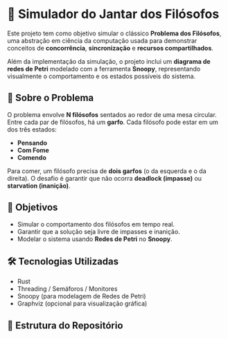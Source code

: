 # 💭 Simulador do Jantar dos Filósofos

Este projeto tem como objetivo simular o clássico **Problema dos Filósofos**, uma abstração em ciência da computação usada para demonstrar conceitos de **concorrência**, **sincronização** e **recursos compartilhados**.

Além da implementação da simulação, o projeto inclui um **diagrama de redes de Petri** modelado com a ferramenta **Snoopy**, representando visualmente o comportamento e os estados possíveis do sistema.

## 📘 Sobre o Problema

O problema envolve **N filósofos** sentados ao redor de uma mesa circular. Entre cada par de filósofos, há um **garfo**. Cada filósofo pode estar em um dos três estados:

- **Pensando**
- **Com Fome**
- **Comendo**

Para comer, um filósofo precisa de **dois garfos** (o da esquerda e o da direita). O desafio é garantir que não ocorra **deadlock (impasse)** ou **starvation (inanição)**.

## 🧠 Objetivos

- Simular o comportamento dos filósofos em tempo real.
- Garantir que a solução seja livre de impasses e inanição.
- Modelar o sistema usando **Redes de Petri** no **Snoopy**.

## 🛠️ Tecnologias Utilizadas

- Rust
- Threading / Semáforos / Monitores
- Snoopy (para modelagem de Redes de Petri)
- Graphviz (opcional para visualização gráfica)

## 📁 Estrutura do Repositório

